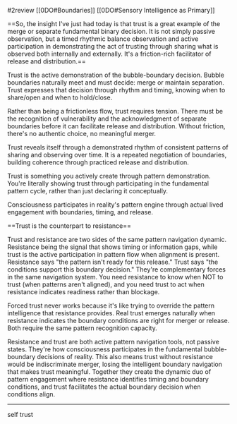#2review 
[[0DO#Boundaries]]
[[0DO#Sensory Intelligence as Primary]]

==So, the insight I've just had today is that trust is a great example of the merge or separate fundamental binary decision. It is not simply passive observation, but a timed rhythmic balance observation and active participation in demonstrating the act of trusting through sharing what is observed both internally and externally. It's a friction-rich facilitator of release and distribution.== 

Trust is the active demonstration of the bubble-boundary decision. Bubble boundaries naturally meet and must decide: merge or maintain separation. Trust expresses that decision through rhythm and timing, knowing when to share/open and when to hold/close. 

Rather than being a frictionless flow, trust requires tension. There must be the recognition of vulnerability and the acknowledgment of separate boundaries before it can facilitate release and distribution. Without friction, there's no authentic choice, no meaningful merger. 

Trust reveals itself through a demonstrated rhythm of consistent patterns of sharing and observing over time. It is a repeated negotiation of boundaries, building coherence through practiced release and distribution. 

Trust is something you actively create through pattern demonstration. You're literally showing trust through participating in the fundamental pattern cycle, rather than just declaring it conceptually. 

Consciousness participates in reality's pattern engine through actual lived engagement with boundaries, timing, and release. 

==Trust is the counterpart to resistance== 

Trust and resistance are two sides of the same pattern navigation dynamic. Resistance being the signal that shows timing or information gaps, while trust is the active participation in pattern flow when alignment is present. Resistance says "the pattern isn't ready for this release." Trust says "the conditions support this boundary decision." They're complementary forces in the same navigation system. You need resistance to know when NOT to trust (when patterns aren't aligned), and you need trust to act when resistance indicates readiness rather than blockage. 

Forced trust never works because it's like trying to override the pattern intelligence that resistance provides. Real trust emerges naturally when resistance indicates the boundary conditions are right for merger or release. Both require the same pattern recognition capacity. 

Resistance and trust are both active pattern navigation tools, not passive states. They're how consciousness participates in the fundamental bubble-boundary decisions of reality. This also means trust without resistance would be indiscriminate merger, losing the intelligent boundary navigation that makes trust meaningful. Together they create the dynamic duo of pattern engagement where resistance identifies timing and boundary conditions, and trust facilitates the actual boundary decision when conditions align. 

---
self trust